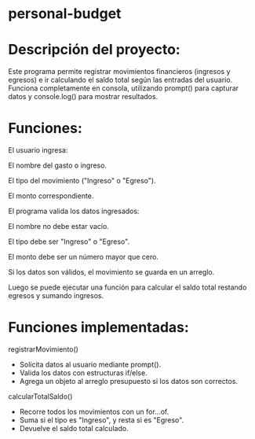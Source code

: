 # personal-budget

# Descripción del proyecto:
Este programa permite registrar movimientos financieros (ingresos y egresos) e ir calculando el saldo total según las entradas del usuario. Funciona completamente en consola, utilizando prompt() para capturar datos y console.log() para mostrar resultados.

# Funciones:
El usuario ingresa:

El nombre del gasto o ingreso.

El tipo del movimiento ("Ingreso" o "Egreso").

El monto correspondiente.

El programa valida los datos ingresados:

El nombre no debe estar vacío.

El tipo debe ser "Ingreso" o "Egreso".

El monto debe ser un número mayor que cero.

Si los datos son válidos, el movimiento se guarda en un arreglo.

Luego se puede ejecutar una función para calcular el saldo total restando egresos y sumando ingresos.

# Funciones implementadas:
registrarMovimiento()
  - Solicita datos al usuario mediante prompt().
  - Valida los datos con estructuras if/else.
  - Agrega un objeto al arreglo presupuesto si los datos son correctos.

calcularTotalSaldo()
  - Recorre todos los movimientos con un for...of.
  - Suma si el tipo es "Ingreso", y resta si es "Egreso".
  - Devuelve el saldo total calculado.
